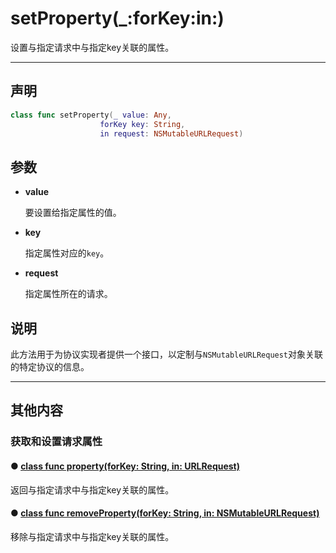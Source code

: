 # setProperty(_:forKey:in:)

设置与指定请求中与指定key关联的属性。

---

## 声明

```swift
class func setProperty(_ value: Any, 
                    forKey key: String, 
                    in request: NSMutableURLRequest)
```

## 参数

* **value**

  要设置给指定属性的值。

* **key**

  指定属性对应的`key`。

* **request**

  指定属性所在的请求。

## 说明

此方法用于为协议实现者提供一个接口，以定制与`NSMutableURLRequest`对象关联的特定协议的信息。

---
## 其他内容

### 获取和设置请求属性

#### ● [class func property(forKey: String, in: URLRequest)](./property-forKey-in.md)

返回与指定请求中与指定key关联的属性。

#### ● [class func removeProperty(forKey: String, in: NSMutableURLRequest)](./removeProperty-forKey-in.md)

移除与指定请求中与指定key关联的属性。